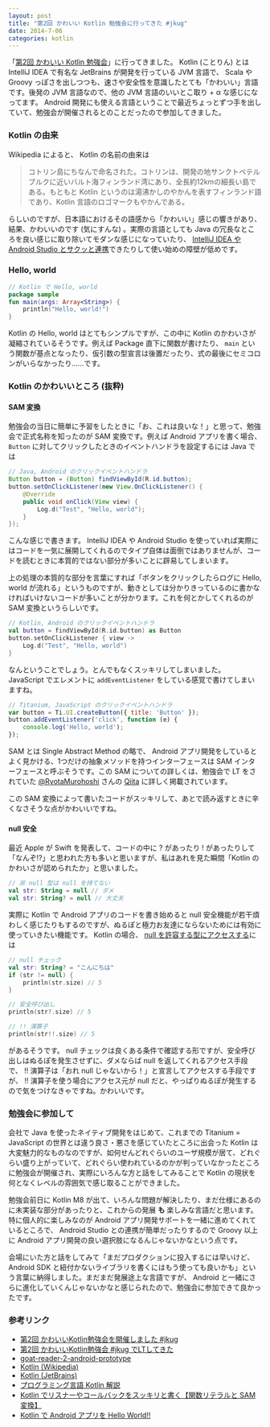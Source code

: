 ```yaml
---
layout: post
title: "第2回 かわいい Kotlin 勉強会に行ってきた #jkug"
date: 2014-7-06
categories: kotlin
---
```


「[第2回 かわいい Kotlin 勉強会](http://www.zusaar.com/event/12417003)」に行ってきました。 Kotlin (ことりん) とは IntelliJ IDEA で有名な JetBrains が開発を行っている JVM 言語で、 Scala や Groovy っぽさを出しつつも、速さや安全性を意識したとても「かわいい」言語です。後発の JVM 言語なので、他の JVM 言語のいいとこ取り + α な感じになってます。 Android 開発にも使える言語ということで最近ちょっとずつ手を出していて、勉強会が開催されるとのことだったので参加してきました。

### Kotlin の由来

Wikipedia によると、 Kotlin の名前の由来は

> コトリン島にちなんで命名された。コトリンは、開発の地サンクトペテルブルクに近いバルト海フィンランド湾にあり、全長約12kmの細長い島である。もともと Kotlin というのは湯沸かしのやかんを表すフィンランド語であり、Kotlin 言語のロゴマークもやかんである。

らしいのですが、日本語におけるその語感から「かわいい」感じの響きがあり、結果、かわいいのです (気にすんな) 。実際の言語としても Java の冗長なところを良い感じに取り除いてモダンな感じになっていたり、 [IntelliJ IDEA や Android Studio とサクッと連携](http://qiita.com/shoma2da/items/52567a7be21992c7abbf)できたりして使い始めの障壁が低めです。

### Hello, world

```kotlin
// Kotlin で Hello, world
package sample
fun main(args: Array<String>) {
    println("Hello, world!")
}
```

Kotlin の Hello, world はとてもシンプルですが、この中に Kotlin のかわいさが凝縮されているそうです。例えば Package 直下に関数が書けたり、 `main` という関数が基点となったり、仮引数の型宣言は後置だったり、式の最後にセミコロンがいらなかったり……です。

### Kotlin のかわいいところ (抜粋)

#### SAM 変換

勉強会の当日に簡単に予習をしたときに「お、これは良いな！」と思って、勉強会で正式名称を知ったのが SAM 変換です。例えば Android アプリを書く場合、 `Button` に対してクリックしたときのイベントハンドラを設定するには Java では

```java
// Java, Android のクリックイベントハンドラ
Button button = (Button) findViewById(R.id.button);
button.setOnClickListener(new View.OnClickListener() {
    @Override
    public void onClick(View view) {
        Log.d("Test", "Hello, world");
    }
});
```

こんな感じで書きます。 IntelliJ IDEA や Android Studio を使っていれば実際にはコードを一気に展開してくれるのでタイプ自体は面倒ではありませんが、コードを読むときに本質的ではない部分が多いことに辟易してしまいます。

上の処理の本質的な部分を言葉にすれば「ボタンをクリックしたらログに Hello, world が流れる」というものですが、動きとしては分かりきっているのに書かなければいけないコードが多いことが分かります。これを何とかしてくれるのが SAM 変換というらしいです。

```kotlin
// Kotlin, Android のクリックイベントハンドラ
val button = findViewById(R.id.button) as Button
button.setOnClickListener { view ->
    Log.d("Test", "Hello, world")
}
```

なんということでしょう。とんでもなくスッキリしてしまいました。 JavaScript でエレメントに `addEventListener` をしている感覚で書けてしまいますね。

```javascript
// Titanium, JavaScript のクリックイベントハンドラ
var button = Ti.UI.createButton({ title: 'Button' });
button.addEventListener('click', function (e) {
    console.log('Hello, world');
});
```

SAM とは Single Abstract Method の略で、 Android アプリ開発をしているとよく見かける、1つだけの抽象メソッドを持つインターフェースは SAM インターフェースと呼ぶそうです。この SAM についての詳しくは、勉強会で LT をされていた [@RyotaMurohoshi](https://twitter.com/RyotaMurohoshi) さんの [Qiita](http://qiita.com/RyotaMurohoshi/items/01b370f34a4bf96f5c39) に詳しく掲載されています。

この SAM 変換によって書いたコードがスッキリして、あとで読み返すときに辛くなさそうな点がかわいいですね。

#### null 安全

最近 Apple が Swift を発表して、コードの中に ? があったり ! があったりして「なんぞ!?」と思われた方も多いと思いますが、私はあれを見た瞬間「Kotlin のかわいさが認められたか」と思いました。

```kotlin
// 非 null 型は null を持てない
val str: String = null // ダメ
val str: String? = null // 大丈夫
```

実際に Kotlin で Android アプリのコードを書き始めると null 安全機能が若干煩わしく感じたりもするのですが、ぬるぽと極力お友達にならないためには有効に使っていきたい機能です。 Kotlin の場合、 [null を許容する型にアクセスする](https://sites.google.com/site/tarokotlin/chap5/sec54)には

```kotlin
// null チェック
val str: String? = "こんにちは"
if (str != null) {
    println(str.size) // 5
}

// 安全呼び出し
println(str?.size) // 5

// !! 演算子
println(str!!.size) // 5
```

があるそうです。 null チェックは良くある条件で確認する形ですが、安全呼び出しはぬるぽを発生させずに、ダメならば null を返してくれるアクセス手段で、 !! 演算子は「おれ null じゃないから！」と宣言してアクセスする手段ですが、 !! 演算子を使う場合にアクセス元が null だと、やっぱりぬるぽが発生するので気をつけなきゃですね。かわいいです。

### 勉強会に参加して

会社で Java を使ったネイティブ開発をはじめて、これまでの Titanium = JavaScript の世界とは違う良さ・悪さを感じていたところに出会った Kotlin は大変魅力的なものなのですが、如何せんどれぐらいのユーザ規模が居て、どれぐらい盛り上がっていて、どれぐらい使われているのかが判っていなかったところに勉強会が開催され、実際にいろんな方と話をしてみることで Kotlin の現状を何となくレベルの雰囲気で感じ取ることができました。

勉強会前日に Kotlin M8 が出て、いろんな問題が解決したり、まだ仕様にあるのに未実装な部分があったりと、これからの発展 **も** 楽しみな言語だと思います。特に個人的に楽しみなのが Android アプリ開発サポートを一緒に進めてくれているところで、 Android Studio との連携が簡単だったりするので Groovy 以上に Android アプリ開発の良い選択肢になるんじゃないかなという点です。

会場にいた方と話をしてみて「まだプロダクションに投入するには早いけど、Android SDK と紐付かないライブラリを書くにはもう使っても良いかも」という言葉に納得しました。まだまだ発展途上な言語ですが、 Android と一緒にさらに進化していくんじゃないかなと感じられたので、勉強会に参加できて良かったです。

### 参考リンク

* [第2回 かわいいKotlin勉強会を開催しました #jkug](http://taro.hatenablog.jp/entry/2014/07/06/103339)
* [第2回 かわいいKotlin勉強会 #jkug でLTしてきた](http://clomie.hatenablog.com/entry/2014/07/06/120107)
* [goat-reader-2-android-prototype](https://github.com/sys1yagi/goat-reader-2-android-prototype)
* [Kotlin (Wikipedia)](http://ja.wikipedia.org/wiki/Kotlin)
* [Kotlin (JetBrains)](http://kotlin.jetbrains.org/)
* [プログラミング言語 Kotlin 解説](https://sites.google.com/site/tarokotlin/)
* [Kotlin でリスナーやコールバックをスッキリと書く【関数リテラルと SAM 変換】](http://qiita.com/RyotaMurohoshi/items/01b370f34a4bf96f5c39)
* [Kotlin で Android アプリを Hello World!!](http://qiita.com/shoma2da/items/52567a7be21992c7abbf)